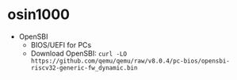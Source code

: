 # osin1000

* OpenSBI
  * BIOS/UEFI for PCs
  * Download OpenSBI: `curl -LO https://github.com/qemu/qemu/raw/v8.0.4/pc-bios/opensbi-riscv32-generic-fw_dynamic.bin`


  